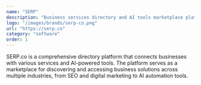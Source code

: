 ```yaml
---
name: "SERP"
description: "Business services directory and AI tools marketplace platform"
logo: "/images/brands/serp-co.png"
url: "https://serp.co"
category: "software"
order: 1
---
```


SERP.co is a comprehensive directory platform that connects businesses with various services and AI-powered tools. The platform serves as a marketplace for discovering and accessing business solutions across multiple industries, from SEO and digital marketing to AI automation tools.